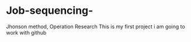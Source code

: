 # Job-sequencing-
Jhonson method, Operation Research
This is my first project
i am going to work with github
